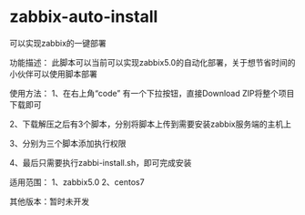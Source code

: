 # zabbix-auto-install
可以实现zabbix的一键部署

功能描述：
此脚本可以当前可以实现zabbix5.0的自动化部署，关于想节省时间的小伙伴可以使用脚本部署

使用方法：
1、在右上角“code” 有一个下拉按钮，直接Download ZIP将整个项目下载即可

2、下载解压之后有3个脚本，分别将脚本上传到需要安装zabbix服务端的主机上

3、分别为三个脚本添加执行权限

4、最后只需要执行zabbi-install.sh，即可完成安装


适用范围：
1、zabbix5.0
2、centos7

其他版本：暂时未开发
